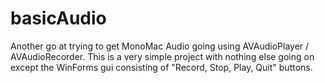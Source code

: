 # basicAudio
Another go at trying to get MonoMac Audio going using AVAudioPlayer / AVAudioRecorder. This is a very simple project with nothing else going on except the WinForms gui consisting of "Record, Stop, Play, Quit" buttons.
